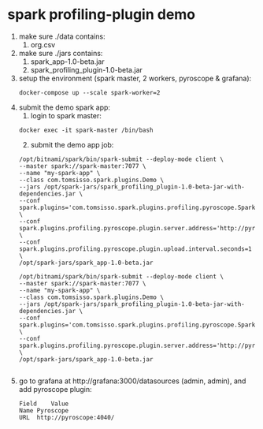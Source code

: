# spark profiling-plugin demo 

1. make sure ./data contains: 
   1. org.csv
2. make sure ./jars contains: 
   1. spark_app-1.0-beta.jar
   2. spark_profiling_plugin-1.0-beta.jar
3. setup the environment (spark master, 2 workers, pyroscope & grafana): 
   ``` 
   docker-compose up --scale spark-worker=2
   ```
4. submit the demo spark app:
   1. login to spark master:
   ``` 
   docker exec -it spark-master /bin/bash
   ``` 
   2. submit the demo app job:
   ```
   /opt/bitnami/spark/bin/spark-submit --deploy-mode client \
   --master spark://spark-master:7077 \
   --name "my-spark-app" \
   --class com.tomsisso.spark.plugins.Demo \
   --jars /opt/spark-jars/spark_profiling_plugin-1.0-beta-jar-with-dependencies.jar \
   --conf spark.plugins='com.tomsisso.spark.plugins.profiling.pyroscope.SparkProfilingPlugin' \
   --conf spark.plugins.profiling.pyroscope.plugin.server.address='http://pyroscope:4040' \
   --conf spark.plugins.profiling.pyroscope.plugin.upload.interval.seconds=1 \
   /opt/spark-jars/spark_app-1.0-beta.jar
   
   /opt/bitnami/spark/bin/spark-submit --deploy-mode client \
   --master spark://spark-master:7077 \
   --name "my-spark-app" \
   --class com.tomsisso.spark.plugins.Demo \
   --jars /opt/spark-jars/spark_profiling_plugin-1.0-beta-jar-with-dependencies.jar \
   --conf spark.plugins='com.tomsisso.spark.plugins.profiling.pyroscope.SparkProfilingPlugin' \
   --conf spark.plugins.profiling.pyroscope.plugin.server.address='http://pyroscope:4040' \
   /opt/spark-jars/spark_app-1.0-beta.jar
   
   
   ```
5. go to grafana at http://grafana:3000/datasources (admin, admin), and add pyroscope plugin:
   ```
   Field	Value
   Name	Pyroscope
   URL	http://pyroscope:4040/
   ```